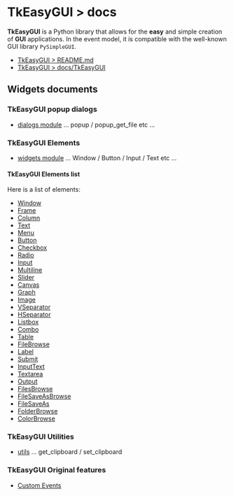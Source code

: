 # TkEasyGUI > docs

**TkEasyGUI** is a Python library that allows for the **easy** and simple creation of **GUI** applications.
In the event model, it is compatible with the well-known GUI library `PySimpleGUI`.

- [TkEasyGUI > README.md](https://github.com/kujirahand/tkeasygui-python/blob/main/README.md)
- [TkEasyGUI > docs/TkEasyGUI](https://github.com/kujirahand/tkeasygui-python/blob/main/docs/TkEasyGUI/index.md)

## Widgets documents

### TkEasyGUI popup dialogs

- [dialogs module](/docs/TkEasyGUI/dialogs-py.md) ... popup / popup_get_file etc ...

### TkEasyGUI Elements

- [widgets module](/docs/TkEasyGUI/widgets-py.md) ... Window / Button / Input / Text etc ...

#### TkEasyGUI Elements list

Here is a list of elements:

- [Window](/docs/TkEasyGUI/widgets-py.md#Window)
- [Frame](/docs/TkEasyGUI/widgets-py.md#Frame)
- [Column](/docs/TkEasyGUI/widgets-py.md#Column)
- [Text](/docs/TkEasyGUI/widgets-py.md#Text)
- [Menu](/docs/TkEasyGUI/widgets-py.md#Menu)
- [Button](/docs/TkEasyGUI/widgets-py.md#Button)
- [Checkbox](/docs/TkEasyGUI/widgets-py.md#Checkbox)
- [Radio](/docs/TkEasyGUI/widgets-py.md#Radio)
- [Input](/docs/TkEasyGUI/widgets-py.md#Input)
- [Multiline](/docs/TkEasyGUI/widgets-py.md#Multiline)
- [Slider](/docs/TkEasyGUI/widgets-py.md#Slider)
- [Canvas](/docs/TkEasyGUI/widgets-py.md#Canvas)
- [Graph](/docs/TkEasyGUI/widgets-py.md#Graph)
- [Image](/docs/TkEasyGUI/widgets-py.md#Image)
- [VSeparator](/docs/TkEasyGUI/widgets-py.md#VSeparator)
- [HSeparator](/docs/TkEasyGUI/widgets-py.md#HSeparator)
- [Listbox](/docs/TkEasyGUI/widgets-py.md#Listbox)
- [Combo](/docs/TkEasyGUI/widgets-py.md#Combo)
- [Table](/docs/TkEasyGUI/widgets-py.md#Table)
- [FileBrowse](/docs/TkEasyGUI/widgets-py.md#FileBrowse)
- [Label](/docs/TkEasyGUI/widgets-py.md#Label)
- [Submit](/docs/TkEasyGUI/widgets-py.md#Submit)
- [InputText](/docs/TkEasyGUI/widgets-py.md#InputText)
- [Textarea](/docs/TkEasyGUI/widgets-py.md#Textarea)
- [Output](/docs/TkEasyGUI/widgets-py.md#Output)
- [FilesBrowse](/docs/TkEasyGUI/widgets-py.md#FilesBrowse)
- [FileSaveAsBrowse](/docs/TkEasyGUI/widgets-py.md#FileSaveAsBrowse)
- [FileSaveAs](/docs/TkEasyGUI/widgets-py.md#FileSaveAs)
- [FolderBrowse](/docs/TkEasyGUI/widgets-py.md#FolderBrowse)
- [ColorBrowse](/docs/TkEasyGUI/widgets-py.md#ColorBrowse)

### TkEasyGUI Utilities

- [utils](/docs/TkEasyGUI/utils-py.md) ... get_clipboard / set_clipboard

### TkEasyGUI Original features

- [Custom Events](/docs/custom_events.md)
